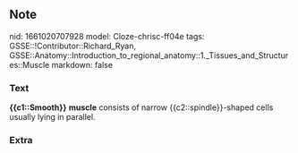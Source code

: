 ## Note
nid: 1661020707928
model: Cloze-chrisc-ff04e
tags: GSSE::!Contributor::Richard_Ryan, GSSE::Anatomy::Introduction_to_regional_anatomy::1._Tissues_and_Structures::Muscle
markdown: false

### Text
<div class='toggle'>
  <strong>{{c1::Smooth}}</strong> <strong>muscle</strong> consists
  of narrow {{c2::spindle}}-shaped cells usually lying in parallel.
</div>

### Extra

